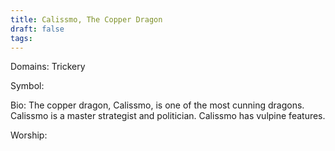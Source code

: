```yaml
---
title: Calissmo, The Copper Dragon
draft: false
tags:
---
```

 
Domains: Trickery

Symbol:

Bio: The copper dragon, Calissmo, is one of the most cunning dragons. Calissmo is a master strategist and politician. Calissmo has vulpine features.

Worship: